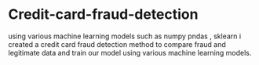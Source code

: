# Credit-card-fraud-detection
using various machine learning models such as numpy pndas , sklearn i created a credit card fraud detection method to compare fraud and legitimate data and train our model using various machine learning models.
